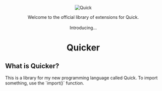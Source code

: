 <p align="center">
  <img src="https://github.com/user-attachments/assets/7ccbcc80-0d10-496f-9412-3cdc122aacc3" alt="Quick">
</p>

<p align="center">Welcome to the official library of extensions for Quick. <br> <br>Introducing...</p>
<h1 align="center">Quicker</h1>
<h2 align="left">What is Quicker?</h2>
<p align="left">This is a library for my new programming language called Quick. To import something, use the `import()` function.</p>

